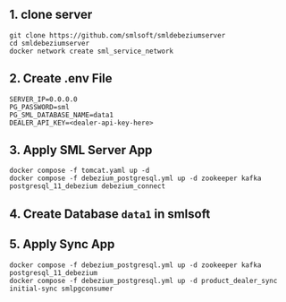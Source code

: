 
## 1. clone server

```
git clone https://github.com/smlsoft/smldebeziumserver
cd smldebeziumserver
docker network create sml_service_network

```

## 2. Create .env File 

```
SERVER_IP=0.0.0.0
PG_PASSWORD=sml
PG_SML_DATABASE_NAME=data1
DEALER_API_KEY=<dealer-api-key-here>
```

## 3. Apply SML Server App

```
docker compose -f tomcat.yaml up -d
docker compose -f debezium_postgresql.yml up -d zookeeper kafka postgresql_11_debezium debezium_connect
```

## 4. Create Database `data1` in smlsoft

## 5.  Apply Sync App

```
docker compose -f debezium_postgresql.yml up -d zookeeper kafka postgresql_11_debezium
docker compose -f debezium_postgresql.yml up -d product_dealer_sync initial-sync smlpgconsumer
```